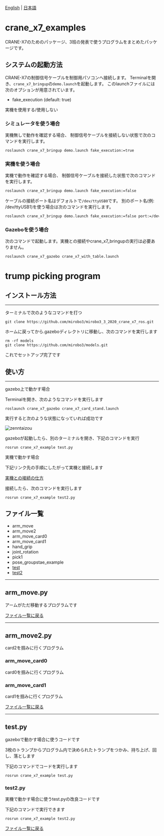 [English](README.en.md) | [日本語](README.md)

# crane_x7_examples

CRANE-X7のためのパッケージ、3班の発表で使うプログラムをまとめたパッケージです。

## システムの起動方法

CRANE-X7の制御信号ケーブルを制御用パソコンへ接続します。
Terminalを開き、`crane_x7_bringup`の`demo.launch`を起動します。
このlaunchファイルには次のオプションが用意されています。

- fake_execution (default: true)

実機を使用する/使用しない

### シミュレータを使う場合

実機無しで動作を確認する場合、
制御信号ケーブルを接続しない状態で次のコマンドを実行します。

```sh
roslaunch crane_x7_bringup demo.launch fake_execution:=true
```

### 実機を使う場合

実機で動作を確認する場合、
制御信号ケーブルを接続した状態で次のコマンドを実行します。

```sh
roslaunch crane_x7_bringup demo.launch fake_execution:=false
```

ケーブルの接続ポート名はデフォルトで`/dev/ttyUSB0`です。
別のポート名(例: /dev/ttyUSB1)を使う場合は次のコマンドを実行します。

```sh
roslaunch crane_x7_bringup demo.launch fake_execution:=false port:=/dev/ttyUSB1
```

### Gazeboを使う場合

次のコマンドで起動します。実機との接続やcrane_x7_bringupの実行は必要ありません。

```sh
roslaunch crane_x7_gazebo crane_x7_with_table.launch
```

# trump picking program 

## インストール方法
---
ターミナルで次のようなコマンドを打つ
~~~ 
git clone https://github.com/mirobo3/mirobo3_3_2020_crane_x7_ros.git
~~~
ホームに戻ってから.gazeboディレクトリに移動し、次のコマンドを実行します
~~~
rm -rf models
git clone https://github.com/mirobo3/models.git 
~~~


これでセットアップ完了です

## 使い方
---
gazebo上で動かす場合

Terminalを開き、次のようなコマンドを実行します
~~~
roslaunch crane_x7_gazebo crane_x7_card_stand.launch
~~~

実行すると次のような状態になっていれば成功です

![zenntaizou](https://user-images.githubusercontent.com/72371137/99149538-068fb100-26d2-11eb-9436-a072ac943169.jpg)

gazeboが起動したら、別のターミナルを開き、下記のコマンドを実行
~~~
rosrun crane_x7_example test.py
~~~

実機で動かす場合

下記リンク先の手順にしたがって実機と接続します

[実機との接続の仕方](#実機を使う場合)

接続したら、次のコマンドを実行します
~~~
rosrun crane_x7_example test2.py
~~~

## ファイル一覧

- arm_move
- arm_move2
- arm_move_card0
- arm_move_card1
- hand_grip
- joint_rotation
- pick1
- pose_groupstae_example
- [test](#test.py)
- [test2](#test2.py)

--- 
## arm_move.py

アームがただ移動するプログラムです

[ファイル一覧に戻る](#ファイル一覧)

---
## arm_move2.py
  card2を掴みに行くプログラム

### arm_move_card0

card0を掴みに行くプログラム

### arm_move_card1

card1を掴みに行くプログラム

[ファイル一覧に戻る](#ファイル一覧)

---

## test.py

gazeboで動かす場合に使うコードです

3枚のトランプからプログラム内で決められたトランプをつかみ、持ち上げ、回し、落とします

下記のコマンドでコードを実行します
~~~
rosrun crane_x7_example test.py
~~~

### test2.py

実機で動かす場合に使うtest.pyの改良コードです

下記のコマンドで実行できます
~~~
rosrun crane_x7_example test2.py
~~~

[ファイル一覧に戻る](#ファイル一覧)

